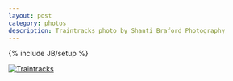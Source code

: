 ```yaml
---
layout: post
category: photos
description: Traintracks photo by Shanti Braford Photography
---
```

{% include JB/setup %}

<a href="/photos/industrial_southeast_portland/traintracks.jpg" title="Traintracks"><img src="/photos/industrial_southeast_portland/traintracks.jpg" alt="Traintracks" /></a>

